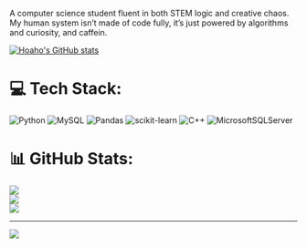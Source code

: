 A computer science student fluent in both STEM logic and creative chaos.
My human system isn’t made of code fully, it’s just powered by algorithms and curiosity, and caffein.

[![Hoaho's GitHub stats](https://github-readme-stats.vercel.app/api?username=hoaho0918)](https://github.com/hoaho0918/github-readme-stats)
 

# 💻 Tech Stack:
![Python](https://img.shields.io/badge/python-3670A0?style=for-the-badge&logo=python&logoColor=ffdd54) ![MySQL](https://img.shields.io/badge/mysql-4479A1.svg?style=for-the-badge&logo=mysql&logoColor=white) ![Pandas](https://img.shields.io/badge/pandas-%23150458.svg?style=for-the-badge&logo=pandas&logoColor=white) ![scikit-learn](https://img.shields.io/badge/scikit--learn-%23F7931E.svg?style=for-the-badge&logo=scikit-learn&logoColor=white) ![C++](https://img.shields.io/badge/c++-%2300599C.svg?style=for-the-badge&logo=c%2B%2B&logoColor=white) ![MicrosoftSQLServer](https://img.shields.io/badge/Microsoft%20SQL%20Server-CC2927?style=for-the-badge&logo=microsoft%20sql%20server&logoColor=white)
# 📊 GitHub Stats:
![](https://github-readme-stats.vercel.app/api?username=hoaho0918&theme=dark&hide_border=false&include_all_commits=false&count_private=false)<br/>
![](https://nirzak-streak-stats.vercel.app/?user=hoaho0918&theme=dark&hide_border=false)<br/>
![](https://github-readme-stats.vercel.app/api/top-langs/?username=hoaho0918&theme=dark&hide_border=false&include_all_commits=false&count_private=false&layout=compact)

---
[![](https://visitcount.itsvg.in/api?id=hoaho0918&icon=0&color=0)](https://visitcount.itsvg.in)

<!-- Proudly created with GPRM ( https://gprm.itsvg.in ) -->
